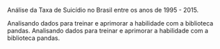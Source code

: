Análise da Taxa de Suicídio no Brasil entre os anos de 1995 - 2015.

Analisando dados para treinar e aprimorar a habilidade com a biblioteca pandas.
Analisando dados para treinar e aprimorar a habilidade com a biblioteca pandas.
